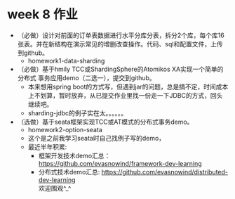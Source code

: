 # week 8 作业

- （必做）设计对前面的订单表数据进行水平分库分表，拆分2个库，每个库16张表。并在新结构在演示常见的增删改查操作。代码、sql和配置文件，上传到github。  
    - homework1-data-sharding
- （必做）基于hmily TCC或ShardingSphere的Atomikos XA实现一个简单的分布式 事务应用demo（二选一），提交到github。
    - 本来想用spring boot的方式写，但遇到jar的问题，总是搞不定，时间成本上不划算，暂时放弃，从已提交作业里找一份走一下JDBC的方式，回头继续吧。
    - sharding-jdbc的例子实在太。。。。。。
- （选做）基于seata框架实现TCC或AT模式的分布式事务demo。 
    - homework2-option-seata
    - 这个是之前我学习seata时自己找例子写的demo，
    - 最近半年积累:
        - 框架开发技术demo汇总：https://github.com/evasnowind/framework-dev-learning 
        - 分布式技术demo汇总: https://github.com/evasnowind/distributed-dev-learning  
        欢迎围观^_^